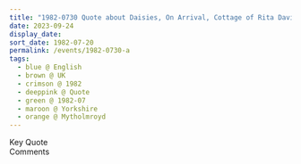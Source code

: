 ```yaml
---
title: "1982-0730 Quote about Daisies, On Arrival, Cottage of Rita Davies, Mytholmroyd, Yorkshire, UK"
date: 2023-09-24
display_date: 
sort_date: 1982-07-20
permalink: /events/1982-0730-a
tags:
  - blue @ English
  - brown @ UK
  - crimson @ 1982
  - deeppink @ Quote
  - green @ 1982-07
  - maroon @ Yorkshire
  - orange @ Mytholmroyd
---
```


<wave-list>
  <list-title color="green" width="75">Key Quote</list-title>
  <list-item color="BlanchedAlmond"  width="200"></list-item>
  <list-item color="Lavender"></list-item>
  <list-item color="BlanchedAlmond"></list-item>
</wave-list>

<br>

<wave-list>
  <list-title color="green" width="75">Comments</list-title>
  <list-item color="BlanchedAlmond"  width="200"></list-item>
  <list-item color="Lavender"></list-item>
  <list-item color="BlanchedAlmond"></list-item>
</wave-list>